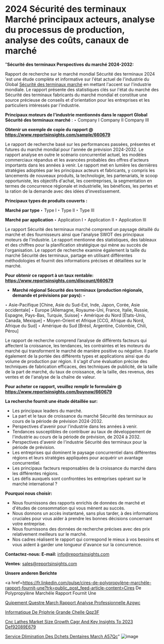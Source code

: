 # 2024 Sécurité des terminaux Marché principaux acteurs, analyse du processus de production, analyse des coûts, canaux de marché

 "<strong>Sécurité des terminaux Perspectives du marché 2024-2032:</strong>

Rapport de recherche sur le marché mondial Sécurité des terminaux 2024 'est une étude complète et informative sur l'état actuel de l'industrie du Global <a href=https://www.reportsinsights.com/sample/660679>Sécurité des terminaux marché</a> en mettant l'accent sur l'industrie mondiale. Le rapport présente des statistiques clés sur l'état du marché des Sécurité des terminaux fabricants du marché mondial et constitue une source précieuse de conseils et d'orientation pour les entreprises et les particuliers intéressés par l'industrie.

<strong>Principaux moteurs de l'industrie mentionnés dans le rapport Global Sécurité des terminaux marché</strong> :
‣ Company I
Company II
Company III

<strong>Obtenir un exemple de copie du rapport @ <a href=https://www.reportsinsights.com/sample/660679>https://www.reportsinsights.com/sample/660679</a></strong>

Le rapport de recherche basé sur les performances passées, présentes et futures du marché mondial pour l'année de prévision 2024-2032. Le rapport analyse en outre le scénario concurrentiel actuel, les modèles commerciaux répandus et les avancées probables des offres d'acteurs importants dans les années à venir. Le rapport met en lumière les dernières stratégies adoptées par les principaux acteurs et fabricants, y compris les lancements de nouveaux produits, la technologie, les partenariats, le scoop opportuniste, les objectifs d'achat, les coentreprises, la segmentation en termes de concurrence régionale et industrielle, les bénéfices, les pertes et la ration de la demande avec des idées d'investissement.

<strong>Principaux types de produits couverts :</strong>

<strong>Marché par type </strong>
‣ Type I
‣ Type II
‣ Type III

<strong>Marché par application </strong>
‣ Application I
‣ Application II
‣ Application III

Le rapport Sécurité des terminaux marché comprend un paysage détaillé du marché et des fournisseurs ainsi que l'analyse SWOT des principaux moteurs de l'industrie. Le rapport mentionne des statistiques, des tableaux et des chiffres pour la planification stratégique qui mène au succès de l'organisation. Le rapport de recherche examine également la taille du marché Sécurité des terminaux, partage en utilisant différentes méthodologies et fournit des informations précises et détaillées sur le marché.

<strong>Pour obtenir ce rapport à un taux rentable: <a href=https://www.reportsinsights.com/discount/660679>https://www.reportsinsights.com/discount/660679</a></strong>
<ul>
  <li><strong>Marché régional Sécurité des terminaux (production régionale, demande et prévisions par pays): -</strong></li>
</ul>
‣ Asie-Pacifique [Chine, Asie du Sud-Est, Inde, Japon, Corée, Asie occidentale]
‣ Europe [Allemagne, Royaume-Uni, France, Italie, Russie, Espagne, Pays-Bas, Turquie, Suisse]
‣ Amérique du Nord [États-Unis, Canada, Mexique]
‣ Moyen-Orient et Afrique [CCG, Afrique du Nord, Afrique du Sud]
‣ Amérique du Sud [Brésil, Argentine, Colombie, Chili, Pérou]

Le rapport de recherche comprend l’analyse de différents facteurs qui affectent la croissance, les tendances, les contraintes et les moteurs du marché qui transforment le marché de manière positive ou négative. Il parle également de la portée des différents types et applications ainsi que du volume de production par région. Il s'agit d'une évaluation précise des techniques de fabrication efficaces, des techniques de publicité, de la taille de la part de marché, du taux de croissance, de la taille, des revenus, des ventes et de l'analyse de la chaîne de valeur.

<strong>Pour acheter ce rapport, veuillez remplir le formulaire @   <a href=https://www.reportsinsights.com/buynow/660679>https://www.reportsinsights.com/buynow/660679</a></strong>

<strong>La recherche fournit une étude détaillée sur:</strong>
<ul>
  <li>Les principaux leaders du marché.</li>
  <li>La part et le taux de croissance du marché Sécurité des terminaux au cours de la période de prévision 2024-2032.</li>
  <li>Perspectives d'avenir pour l'industrie dans les années à venir.</li>
  <li>Tendances susceptibles de contribuer au taux de développement de l'industrie au cours de la période de prévision, de 2024 à 2032.</li>
  <li>Perspectives d'avenir de l'industrie Sécurité des terminaux pour la période de prévision.</li>
  <li>Les entreprises qui dominent le paysage concurrentiel dans différentes régions et leurs stratégies appliquées pour acquérir un avantage concurrentiel.</li>
  <li>Les principaux facteurs responsables de la croissance du marché dans les différentes régions.</li>
  <li>Les défis auxquels sont confrontées les entreprises opérant sur le marché international ?</li>
</ul>
<strong>Pourquoi nous choisir:</strong>
<ul>
  <li>Nous fournissons des rapports enrichis de données de marché et d'études de consommation qui vous mènent au succès.</li>
  <li>Nous donnons un accès instantané, sans plus tarder, à des informations cruciales pour vous aider à prendre les bonnes décisions concernant votre entreprise.</li>
  <li>Nous fournissons des données de recherche précises avec des prix relativement meilleurs sur le marché.</li>
  <li>Nos cadres réalisent le rapport qui correspond le mieux à vos besoins et vous aident à garder une longueur d'avance sur la concurrence.</li>
</ul>
<strong>Contactez-nous:
</strong><strong>E-mail:</strong> <a href=mailto:info@reportsinsights.com>info@reportsinsights.com</a>

<strong>Ventes</strong>: <a href=mailto:sales@reportsinsights.com>sales@reportsinsights.com</a>

<strong>Unsere anderen Berichte</strong>

<a href=https://fr.linkedin.com/pulse/cires-de-polypropylène-marchéle-rapport-fournit-une?trk=public_post_feed-article-content>Cires De Polypropylène Marchéle Rapport Fournit Une</a>

<a href=https://www.linkedin.com/pulse/%C3%A9quipement-%C3%A9questre-march%C3%A9-rapport-analyse-professionnelle-azgwc/>Quipement Questre March Rapport Analyse Professionnelle Azgwc</a>

<a href=https://www.linkedin.com/pulse/informatique-de-p%C3%A9riph%C3%A9rie-%C3%A0-grande-%C3%A9chelle-qqz3f/>Informatique De Priphrie  Grande Chelle Qqz3F</a>

<a href=https://medium.com/@ranediksha451/cnc-lathes-market-size-growth-cagr-and-key-insights-to-2023-def92089e679>Cnc Lathes Market Size Growth Cagr And Key Insights To 2023 Def92089E679</a>

<a href=https://www.linkedin.com/pulse/service-d%C3%A9limination-des-d%C3%A9chets-dentaires-march%C3%A9-a57qc/>Service Dlimination Des Dchets Dentaires March A57Qc</a>"
![image](https://github.com/daminid12/RImarketgrowth/assets/158430485/66be9c44-e29f-45e7-b67b-d32a4a4338de)

